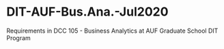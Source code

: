 # DIT-AUF-Bus.Ana.-Jul2020
Requirements in DCC 105 - Business Analytics at AUF Graduate School DIT Program

